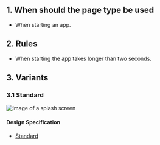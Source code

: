 ## 1. When should the page type be used
*   When starting an app.

## 2. Rules 
*   When starting the app takes longer than two seconds.

## 3. Variants 
### 3.1 Standard
![Image of a splash screen](https://raw.githubusercontent.com/sbb-design-systems/design-system-mobile-documentation/master/documentation/page-types/splash-screen/images/MS01.png 'class: image')

#### Design Specification
*   [Standard](https://sbb.invisionapp.com/d/main#/console/14051805/323023907/inspect)